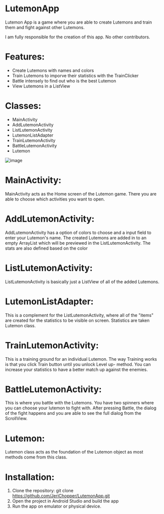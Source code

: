 # LutemonApp
Lutemon App is a game where you are able to create Lutemons and train them and fight against other Lutemons.

I am fully responsible for the creation of this app. No other contributors.


# Features:
- Create Lutemons with names and colors
- Train Lutemons to imporve their statistics with the TrainClicker
- Battle intensely to find out who is the best Lutemon
- View Lutemons in a ListView

# Classes:
- MainActivity
- AddLutemonActivity
- ListLutemonActivity
- LutemonListAdapter
- TrainLutemonActivity
- BattleLutemonActivity
- Lutemon

![image](https://user-images.githubusercontent.com/104365118/235348927-39a54ab3-4e59-480f-bbdd-f94941fe2f05.png)


# MainActivity:
MainActivity acts as the Home screen of the Lutemon game. There you are able to choose which activities you want to open. 

# AddLutemonActivity:
AddLutemonActivity has a option of colors to choose and a input field to enter your Lutemon's name. The created Lutemons are added in to an empty ArrayList which will be previewed in the ListLutemonActivity. The stats are also defined based on the color

# ListLutemonActivity:
ListLutemonActivity is basically just a ListView of all of the added Lutemons.

# LutemonListAdapter:
This is a complement for the ListLutemonActivity, where all of the "items" are created for the statistics to be visible on screen. Statistics are taken Lutemon class.

# TrainLutemonActivity:
This is a training ground for an individual Lutemon. The way Training works is that you click Train button until you unlock Level up- method. You can increase your statistics to have a better match up against the enemies.

# BattleLutemonActivity:
This is where you battle with the Lutemons. You have two spinners where you can choose your lutemon to fight with. After pressing Battle, the dialog of the fight happens and you are able to see the full dialog from the ScrollView.

# Lutemon:
Lutemon class acts as the foundation of the Lutemon object as most methods come from this class. 


# Installation:
1. Clone the repository: git clone https://github.com/JeriChopper/LutemonApp.git
2. Open the project in Android Studio and build the app
3. Run the app on emulator or physical device.
